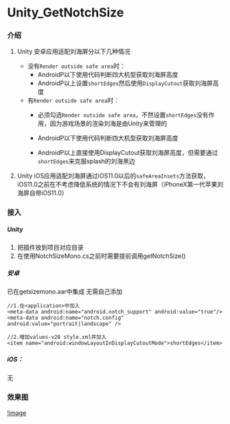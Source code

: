 # Unity_GetNotchSize
### 介绍

1. Unity 安卓应用适配刘海屏分以下几种情况

   + 没有`Render outside safe area`时：
   		- AndroidP以下使用代码判断四大机型获取刘海屏高度
		- AndroidP以上设置`shortEdges`然后使用`DisplayCutout`获取刘海屏高度
   + 有`Render outside safe area`时：
   		- 必须勾选`Render outside safe area`，不然设置`shortEdges`没有作用，因为游戏场景的渲染刘海是由Unity来管理的
		
		- AndroidP以下使用代码判断四大机型获取刘海屏高度
		
		- AndroidP以上直接使用DisplayCutout获取刘海屏高度，但需要通过`shortEdges`来克服splash的刘海黑边
		

2. Unity iOS应用适配刘海屏通过iOS11.0以后的`safeAreaInsets`方法获取，iOS11.0之前在不考虑降低系统的情况下不会有刘海屏（iPhoneX第一代苹果刘海屏自带iOS11.0）

   [^Render outside safe area]: 2018.3以后PlayerSettings才有该配置选项，勾选后游戏场景没有刘海屏黑边，splash有刘海屏黑边需要通过代码或者style设置为`shortEdges`模式 

   [^`shortEdges`]: `windowLayoutInDisplayCutoutMode`中的渲染刘海模式


### 接入

##### Unity

1. 把插件放到项目对应目录
2. 在使用NotchSizeMono.cs之前时需要提前调用getNotchSize()

##### 安卓

 已在getsizemono.aar中集成 无需自己添加

```
//1.在<application>中加入
<meta-data android:name="android.notch_support" android:value="true"/>
<meta-data android:name="notch.config" android:value="portrait|landscape" />
```
```
//2.增加values-v28 style.xml并加入
<item name="android:windowLayoutInDisplayCutoutMode">shortEdges</item>
```

##### iOS：

无

### 效果图

[!image]()



